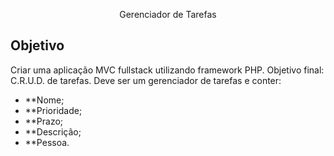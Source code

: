 <p align="center"><a>Gerenciador de Tarefas</a></p>

## Objetivo

Criar uma aplicação MVC fullstack utilizando framework PHP. Objetivo final: C.R.U.D. de tarefas. Deve ser um gerenciador de tarefas e conter: 
- **Nome;
- **Prioridade;
- **Prazo;
- **Descrição;
- **Pessoa.
